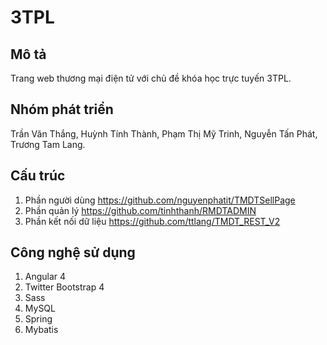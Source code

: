 # 3TPL

## Mô tả 
Trang web thương mại điện tử với chủ đề khóa học trực tuyến 3TPL.

## Nhóm phát triển
Trần Văn Thắng, Huỳnh Tính Thành, Phạm Thị Mỹ Trinh, Nguyễn Tấn Phát, Trương Tam Lang.

## Cấu trúc
1. Phần người dùng https://github.com/nguyenphatit/TMDTSellPage
1. Phần quản lý https://github.com/tinhthanh/RMDTADMIN
1. Phần kết nối dữ liệu https://github.com/ttlang/TMDT_REST_V2

## Công nghệ sử dụng
1. Angular 4
1. Twitter Bootstrap 4
1. Sass
1. MySQL
1. Spring
1. Mybatis
